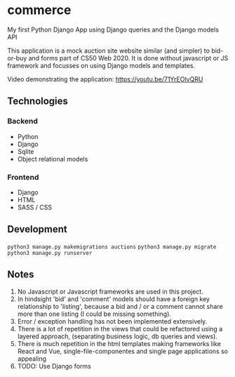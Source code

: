 # commerce

My first Python Django App using Django queries and the Django models API

This application is a mock auction site website similar (and simpler) to bid-or-buy and forms part of CS50 Web 2020. It is done without javascript or JS framework and focusses on using Django models and templates.

Video demonstrating the application:  https://youtu.be/71YrEOlvQRU

## Technologies

### Backend
- Python
- Django
- Sqlite
- Object relational models

### Frontend
- Django
- HTML
- SASS / CSS

## Development

`python3 manage.py makemigrations auctions`
`python3 manage.py migrate`
`python3 manage.py runserver`

## Notes

1. No Javascript or Javascript frameworks are used in this project.
2. In hindsight 'bid' and 'comment' models should have a foreign key relationship to 'listing', because a bid and / or a comment cannot share more than one listing (I could be missing something).
3. Error / exception handling has not been implemented extensively.
4. There is a lot of repetition in the views that could be refactored using a layered approach, (separating business logic, db queries and views).
5. There is much repetition in the html templates making frameworks like React and Vue, single-file-componentes and single page applications so appealing
6. TODO: Use Django forms


